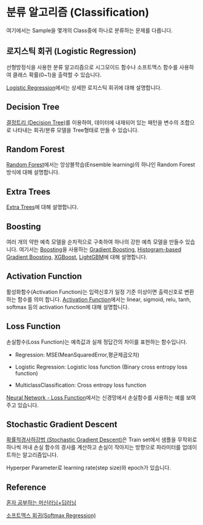 # 분류 알고리즘 (Classification)

여기에서는 Sample을 몇개의 Class중에 하나로 분류하는 문제를 다릅니다.

## 로지스틱 회귀 (Logistic Regression)

선형방정식을 사용한 분류 알고리즘으로 시그모이드 함수나 소프트맥스 함수를 사용하여 클래스 확률(0~1)을 출력할 수 있습니다. 

[Logistic Regression](https://github.com/kyopark2014/ML-Algorithms/blob/main/logistic-regression.md)에서는 상세한 로지스틱 회귀에 대해 설명합니다. 
 
## Decision Tree

[결정트리 (Decision Tree)](https://github.com/kyopark2014/ML-Algorithms/blob/main/decision-tree.md)를 이용하여, 데이터에 내재되어 있는 패턴을 변수의 조합으로 나타내는 회귀/분류 모델을 Tree형태로 만들 수 있습니다. 

## Random Forest

[Random Forest](https://github.com/kyopark2014/ML-Algorithms/blob/main/random-forest.md)에서는 앙상블학습(Ensemble learning)의 하나인 Random Forest 방식에 대해 설명합니다. 

## Extra Trees

[Extra Trees](https://github.com/kyopark2014/ML-Algorithms/blob/main/extra-trees.md)에 대해 설명합니다. 

## Boosting

여러 개의 약한 예측 모델을 순차적으로 구축하여 하나의 강한 예측 모델을 만들수 있습니다. 여기서는 [Boosting](https://github.com/kyopark2014/ML-Algorithms/blob/main/boosting.md)을 사용하는 [Gradient Boosting](https://github.com/kyopark2014/ML-Algorithms/blob/main/boosting.md#gradient-boosting), [Histogram-based Gradient Boosting](https://github.com/kyopark2014/ML-Algorithms/blob/main/boosting.md#histogram-based-gradient-boosting), [XGBoost](https://github.com/kyopark2014/ML-Algorithms/blob/main/boosting.md#xgboost-extreme-gradient-boost), [LightGBM](https://github.com/kyopark2014/ML-Algorithms/blob/main/boosting.md#lightgbm)에 대해 설명합니다. 


## Activation Function

활성화함수(Activation Function)는 입력신호가 일정 기준 이상이면 출력신호로 변환하는 함수를 의미 합니다. [Activation Function](https://github.com/kyopark2014/ML-Algorithms/blob/main/activation-function.md)에서는 linear, sigmoid, relu, tanh, softmax 등의 activation function에 대해 설명합니다.


## Loss Function

손실함수(Loss Function)는 예측값과 실제 정답간의 차이를 표현하는 함수입니다. 

- Regression: MSE(MeanSquaredError,평균제곱오차)
   
- Logistic Regression: Logistic loss function (Binary cross entropy loss function)
   
- MulticlassClassification: Cross entropy loss function

[Neural Network - Loss Function](https://github.com/kyopark2014/ML-Algorithms/blob/main/deep-learning.md#loss-function)에서는 신경망에서 손실함수를 사용하는 예를 보여주고 있습니다.

## Stochastic Gradient Descent

[확률적경사하강법 (Stochastic Gradient Descent)](https://github.com/kyopark2014/ML-Algorithms/blob/main/stochastic-gradient-descent.md)은 Train set에서 샘플을 무작위로 하나씩 꺼내 손실 함수의 경사를 계산하고 손실이 작아지는 방향으로 파라미터를 업데이트하는 알고리즘입니다. 

Hyperper Parameter로 learning rate(step size)와 epoch가 있습니다.


## Reference

[혼자 공부하는 머신러닝+딥러닝](https://github.com/rickiepark/hg-mldl)

[소프트맥스 회귀(Softmax Regression)](https://wikidocs.net/35476)
